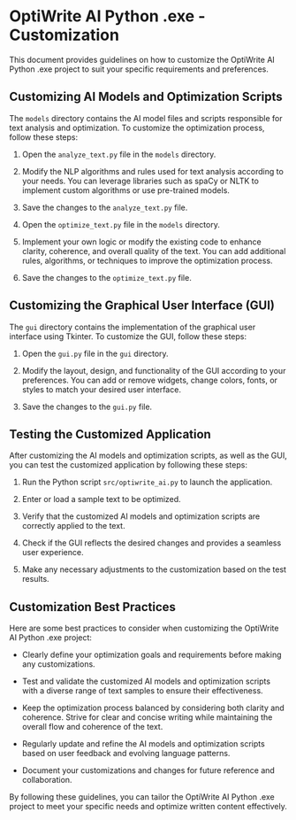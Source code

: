 # OptiWrite AI Python .exe - Customization

This document provides guidelines on how to customize the OptiWrite AI Python .exe project to suit your specific requirements and preferences.

## Customizing AI Models and Optimization Scripts

The `models` directory contains the AI model files and scripts responsible for text analysis and optimization. To customize the optimization process, follow these steps:

1. Open the `analyze_text.py` file in the `models` directory.

2. Modify the NLP algorithms and rules used for text analysis according to your needs. You can leverage libraries such as spaCy or NLTK to implement custom algorithms or use pre-trained models.

3. Save the changes to the `analyze_text.py` file.

4. Open the `optimize_text.py` file in the `models` directory.

5. Implement your own logic or modify the existing code to enhance clarity, coherence, and overall quality of the text. You can add additional rules, algorithms, or techniques to improve the optimization process.

6. Save the changes to the `optimize_text.py` file.

## Customizing the Graphical User Interface (GUI)

The `gui` directory contains the implementation of the graphical user interface using Tkinter. To customize the GUI, follow these steps:

1. Open the `gui.py` file in the `gui` directory.

2. Modify the layout, design, and functionality of the GUI according to your preferences. You can add or remove widgets, change colors, fonts, or styles to match your desired user interface.

3. Save the changes to the `gui.py` file.

## Testing the Customized Application

After customizing the AI models and optimization scripts, as well as the GUI, you can test the customized application by following these steps:

1. Run the Python script `src/optiwrite_ai.py` to launch the application.

2. Enter or load a sample text to be optimized.

3. Verify that the customized AI models and optimization scripts are correctly applied to the text.

4. Check if the GUI reflects the desired changes and provides a seamless user experience.

5. Make any necessary adjustments to the customization based on the test results.

## Customization Best Practices

Here are some best practices to consider when customizing the OptiWrite AI Python .exe project:

- Clearly define your optimization goals and requirements before making any customizations.

- Test and validate the customized AI models and optimization scripts with a diverse range of text samples to ensure their effectiveness.

- Keep the optimization process balanced by considering both clarity and coherence. Strive for clear and concise writing while maintaining the overall flow and coherence of the text.

- Regularly update and refine the AI models and optimization scripts based on user feedback and evolving language patterns.

- Document your customizations and changes for future reference and collaboration.

By following these guidelines, you can tailor the OptiWrite AI Python .exe project to meet your specific needs and optimize written content effectively.


